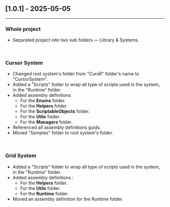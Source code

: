 ## [1.0.1] - 2025-05-05

***

### Whole project

- Separated project into two sub folders — Library & Systems.

<br>

### Cursor System

- Changed root system's folder from "CursR" folder's name to "CursorSystem".
- Added a "Scripts" folder to wrap all type of scripts used in the system, in the "Runtime" folder.
- Added assembly definitions
    - For the **Enums** folder.
    - For the **Helpers** folder.
    - For the **ScriptableObjects** folder.
    - For the **Utils** folder.
    - For the **Managers** folder.
- Referenced all assembly definitions guids.
- Moved "Samples" folder to root system's folder.

<br>

### Grid System

- Added a "Scripts" folder to wrap all type of scripts used in the system, in the "Runtime" folder.
- Added assembly definitions :
    - For the **Helpers** folder.
    - For the **Utils** folder.
    - For the **Runtime** folder.
- Moved an assembly definition for the Runtime folder.
